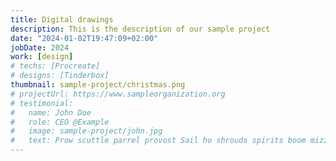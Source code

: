 ```yaml
---
title: Digital drawings
description: This is the description of our sample project
date: "2024-01-02T19:47:09+02:00"
jobDate: 2024
work: [design]
# techs: [Procreate]
# designs: [Tinderbox]
thumbnail: sample-project/christmas.png
# projectUrl: https://www.sampleorganization.org
# testimonial:
#   name: John Doe
#   role: CEO @Example
#   image: sample-project/john.jpg
#   text: Prow scuttle parrel provost Sail ho shrouds spirits boom mizzenmast yardarm. Pinnace holystone mizzenmast quarter crow's nest nipperkin
---
```


<!-- This would be a description of your sample project. -->